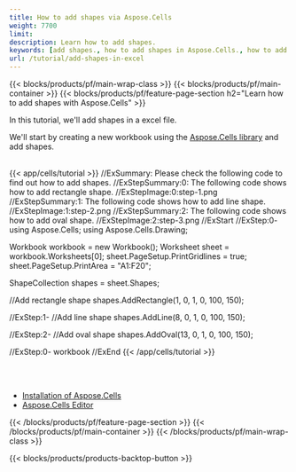 ```yaml
---
title: How to add shapes via Aspose.Cells
weight: 7700
limit: 
description: Learn how to add shapes.
keywords: [add shapes., how to add shapes in Aspose.Cells., how to add shapes using Aspose.Cells]
url: /tutorial/add-shapes-in-excel
---
```


{{< blocks/products/pf/main-wrap-class >}}
{{< blocks/products/pf/main-container >}}
{{< blocks/products/pf/feature-page-section h2="Learn how to add shapes with Aspose.Cells" >}}

<p>
In this tutorial, we'll add shapes in a excel file.
</p>

<p>
We'll start by creating a new workbook using the <a href="https://www.nuget.org/packages/Aspose.Cells">Aspose.Cells library</a> and add shapes.
</p>

<br />
{{< app/cells/tutorial >}}
//ExSummary: Please check the following code to find out how to add shapes.
//ExStepSummary:0: The following code shows how to add rectangle shape.
//ExStepImage:0:step-1.png
//ExStepSummary:1: The following code shows how to add line shape.
//ExStepImage:1:step-2.png
//ExStepSummary:2: The following code shows how to add oval shape.
//ExStepImage:2:step-3.png
//ExStart
//ExStep:0-
using Aspose.Cells;
using Aspose.Cells.Drawing;





Workbook workbook = new Workbook();
Worksheet sheet = workbook.Worksheets[0];
sheet.PageSetup.PrintGridlines = true;
sheet.PageSetup.PrintArea = "A1:F20";

ShapeCollection shapes = sheet.Shapes;

//Add rectangle shape
shapes.AddRectangle(1, 0, 1, 0, 100, 150);

//ExStep:1-
//Add line shape
shapes.AddLine(8, 0, 1, 0, 100, 150);

//ExStep:2-
//Add oval shape
shapes.AddOval(13, 0, 1, 0, 100, 150);

//ExStep:0-
workbook
//ExEnd
{{< /app/cells/tutorial >}}
<br />

<br />
<br />
<div class="code-sample">
    <ul class="link-list">
        <li class="link-item"><a href="https://docs.aspose.com/cells/net/installation/">Installation of Aspose.Cells</a></li>
        <li class="link-item"><a href="https://products.aspose.app/cells/editor/">Aspose.Cells Editor</a></li>
    </ul>
</div>

{{< /blocks/products/pf/feature-page-section >}}
{{< /blocks/products/pf/main-container >}}
{{< /blocks/products/pf/main-wrap-class >}}

{{< blocks/products/products-backtop-button >}}